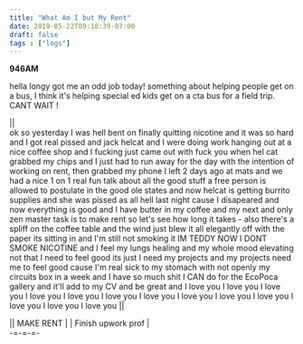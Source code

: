 ```yaml
---
title: "What Am I but My Rent"
date: 2019-05-22T09:18:39-07:00
draft: false
tags : ["logs"]
---
```


**946AM**

hella longy got me an odd job today! something about helping people get on a bus, I think it's helping special ed kids get on a cta bus for a field trip. CANT WAIT !

||          
        ok so yesterday I was hell bent on finally quitting nicotine and it was so hard and I got real pissed and jack helcat and I were doing work hanging out at a nice coffee shop and I fucking just came out with fuck you when hel cat grabbed my chips and I just had to run away for the day with the intention of working on rent, then grabbed my phone I left 2 days ago at mats and we had a nice 1 on 1 real fun talk about all the good stuff a free person is allowed to postulate in the good ole states and now helcat is getting burrito supplies and she was pissed as all hell last night cause I disapeared and now everything is good and I have butter in my coffee and my next and only zen master task is to make rent so let's see how long it takes - also there's a spliff on the coffee table and the wind just blew it all elegantly off with the paper its sitting in and I'm still not smoking it IM TEDDY NOW I DONT SMOKE NICOTINE and I feel my lungs healing and my whole mood elevating not that I need to feel good its just I need my projects and my projects need me to feel good cause I'm real sick to my stomach with not openly my circuits box in a week and I have so much shit I CAN do for the EcoPoca gallery and it'll add to my CV and be great and I love you I love you I love you I love you I love you I love you I love you I love you I love you I love you I love you I love you I love you  ||


|| MAKE RENT \| \| Finish upwork prof |\
      -=-=-=-
